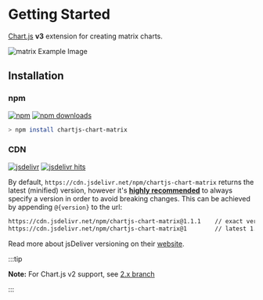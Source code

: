 # Getting Started

[Chart.js](https://www.chartjs.org/) **v3** extension for creating matrix charts.

![matrix Example Image](matrix.png)

## Installation

### npm

[![npm](https://img.shields.io/npm/v/chartjs-chart-matrix.svg?style=flat-square&maxAge=600)](https://npmjs.com/package/chartjs-chart-matrix) [![npm downloads](https://img.shields.io/npm/dm/chartjs-chart-matrix.svg?style=flat-square&maxAge=600)](https://npmjs.com/package/chartjs-chart-matrix)

```bash
> npm install chartjs-chart-matrix
```

### CDN

[![jsdelivr](https://img.shields.io/npm/v/chartjs-chart-matrix.svg?label=jsdelivr&style=flat-square&maxAge=600)](https://cdn.jsdelivr.net/npm/chartjs-chart-matrix@latest/dist/) [![jsdelivr hits](https://data.jsdelivr.com/v1/package/npm/chartjs-chart-matrix/badge)](https://www.jsdelivr.com/package/npm/chartjs-chart-matrix)

By default, `https://cdn.jsdelivr.net/npm/chartjs-chart-matrix` returns the latest (minified) version, however it's [**highly recommended**](https://www.jsdelivr.com/features) to always specify a version in order to avoid breaking changes. This can be achieved by appending `@{version}` to the url:

```html
https://cdn.jsdelivr.net/npm/chartjs-chart-matrix@1.1.1    // exact version
https://cdn.jsdelivr.net/npm/chartjs-chart-matrix@1        // latest 1.x.x
```

Read more about jsDeliver versioning on their [website](http://www.jsdelivr.com/).

:::tip

**Note:** For Chart.js v2 support, see [2.x branch](https://github.com/kurkle/chartjs-chart-matrix/tree/2.x)

:::
